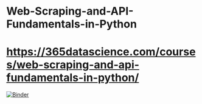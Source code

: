 # Web-Scraping-and-API-Fundamentals-in-Python

# https://365datascience.com/courses/web-scraping-and-api-fundamentals-in-python/


[![Binder](https://mybinder.org/badge_logo.svg)](https://mybinder.org/v2/gh/HannaAA17/Web-Scraping-and-API-Fundamentals-in-Python/HEAD?urlpath=tree)
